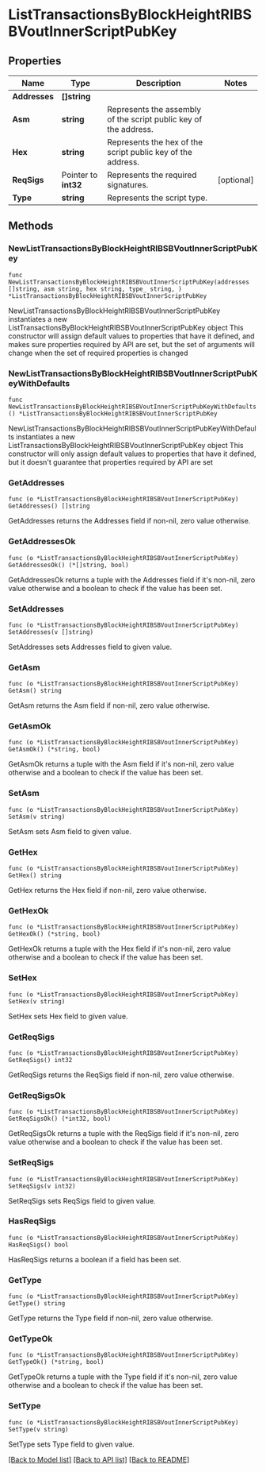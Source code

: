 # ListTransactionsByBlockHeightRIBSBVoutInnerScriptPubKey

## Properties

Name | Type | Description | Notes
------------ | ------------- | ------------- | -------------
**Addresses** | **[]string** |  | 
**Asm** | **string** | Represents the assembly of the script public key of the address. | 
**Hex** | **string** | Represents the hex of the script public key of the address. | 
**ReqSigs** | Pointer to **int32** | Represents the required signatures. | [optional] 
**Type** | **string** | Represents the script type. | 

## Methods

### NewListTransactionsByBlockHeightRIBSBVoutInnerScriptPubKey

`func NewListTransactionsByBlockHeightRIBSBVoutInnerScriptPubKey(addresses []string, asm string, hex string, type_ string, ) *ListTransactionsByBlockHeightRIBSBVoutInnerScriptPubKey`

NewListTransactionsByBlockHeightRIBSBVoutInnerScriptPubKey instantiates a new ListTransactionsByBlockHeightRIBSBVoutInnerScriptPubKey object
This constructor will assign default values to properties that have it defined,
and makes sure properties required by API are set, but the set of arguments
will change when the set of required properties is changed

### NewListTransactionsByBlockHeightRIBSBVoutInnerScriptPubKeyWithDefaults

`func NewListTransactionsByBlockHeightRIBSBVoutInnerScriptPubKeyWithDefaults() *ListTransactionsByBlockHeightRIBSBVoutInnerScriptPubKey`

NewListTransactionsByBlockHeightRIBSBVoutInnerScriptPubKeyWithDefaults instantiates a new ListTransactionsByBlockHeightRIBSBVoutInnerScriptPubKey object
This constructor will only assign default values to properties that have it defined,
but it doesn't guarantee that properties required by API are set

### GetAddresses

`func (o *ListTransactionsByBlockHeightRIBSBVoutInnerScriptPubKey) GetAddresses() []string`

GetAddresses returns the Addresses field if non-nil, zero value otherwise.

### GetAddressesOk

`func (o *ListTransactionsByBlockHeightRIBSBVoutInnerScriptPubKey) GetAddressesOk() (*[]string, bool)`

GetAddressesOk returns a tuple with the Addresses field if it's non-nil, zero value otherwise
and a boolean to check if the value has been set.

### SetAddresses

`func (o *ListTransactionsByBlockHeightRIBSBVoutInnerScriptPubKey) SetAddresses(v []string)`

SetAddresses sets Addresses field to given value.


### GetAsm

`func (o *ListTransactionsByBlockHeightRIBSBVoutInnerScriptPubKey) GetAsm() string`

GetAsm returns the Asm field if non-nil, zero value otherwise.

### GetAsmOk

`func (o *ListTransactionsByBlockHeightRIBSBVoutInnerScriptPubKey) GetAsmOk() (*string, bool)`

GetAsmOk returns a tuple with the Asm field if it's non-nil, zero value otherwise
and a boolean to check if the value has been set.

### SetAsm

`func (o *ListTransactionsByBlockHeightRIBSBVoutInnerScriptPubKey) SetAsm(v string)`

SetAsm sets Asm field to given value.


### GetHex

`func (o *ListTransactionsByBlockHeightRIBSBVoutInnerScriptPubKey) GetHex() string`

GetHex returns the Hex field if non-nil, zero value otherwise.

### GetHexOk

`func (o *ListTransactionsByBlockHeightRIBSBVoutInnerScriptPubKey) GetHexOk() (*string, bool)`

GetHexOk returns a tuple with the Hex field if it's non-nil, zero value otherwise
and a boolean to check if the value has been set.

### SetHex

`func (o *ListTransactionsByBlockHeightRIBSBVoutInnerScriptPubKey) SetHex(v string)`

SetHex sets Hex field to given value.


### GetReqSigs

`func (o *ListTransactionsByBlockHeightRIBSBVoutInnerScriptPubKey) GetReqSigs() int32`

GetReqSigs returns the ReqSigs field if non-nil, zero value otherwise.

### GetReqSigsOk

`func (o *ListTransactionsByBlockHeightRIBSBVoutInnerScriptPubKey) GetReqSigsOk() (*int32, bool)`

GetReqSigsOk returns a tuple with the ReqSigs field if it's non-nil, zero value otherwise
and a boolean to check if the value has been set.

### SetReqSigs

`func (o *ListTransactionsByBlockHeightRIBSBVoutInnerScriptPubKey) SetReqSigs(v int32)`

SetReqSigs sets ReqSigs field to given value.

### HasReqSigs

`func (o *ListTransactionsByBlockHeightRIBSBVoutInnerScriptPubKey) HasReqSigs() bool`

HasReqSigs returns a boolean if a field has been set.

### GetType

`func (o *ListTransactionsByBlockHeightRIBSBVoutInnerScriptPubKey) GetType() string`

GetType returns the Type field if non-nil, zero value otherwise.

### GetTypeOk

`func (o *ListTransactionsByBlockHeightRIBSBVoutInnerScriptPubKey) GetTypeOk() (*string, bool)`

GetTypeOk returns a tuple with the Type field if it's non-nil, zero value otherwise
and a boolean to check if the value has been set.

### SetType

`func (o *ListTransactionsByBlockHeightRIBSBVoutInnerScriptPubKey) SetType(v string)`

SetType sets Type field to given value.



[[Back to Model list]](../README.md#documentation-for-models) [[Back to API list]](../README.md#documentation-for-api-endpoints) [[Back to README]](../README.md)



